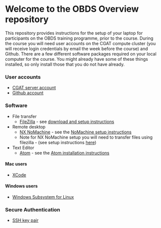 # Welcome to the OBDS Overview repository

This repository provides instructions for the setup of your laptop for participants on the OBDS training programme, prior to the course.
During the course you will need user accounts on the CGAT compute cluster (you will receive login credentials by email the week before the course) and Github. 
There are a few different software packages required on your local computer for the course. 
You might already have some of these things installed, so only install those that you do not have already.

### User accounts

- [CGAT server account](cgat_login.md)
- [Github account](create_github_account.md)

### Software
- File transfer
    + [FileZilla](https://filezilla-project.org/) - see [download and setup instructions](https://github.com/OBDS-Training/OBDS_Overview/blob/master/Filezilla_instructions.pdf)
- Remote desktop 
    + [NX NoMachine](https://www.nomachine.com/) - see the [NoMachine setup instructions](nomachine_setup.pdf)
    + Note for NX NoMachine setup you will need to transfer files using filezilla - (see setup instructions [here](https://github.com/OBDS-Training/OBDS_Overview/blob/master/Filezilla_instructions.pdf))
- Text Editor
    + [Atom](https://atom.io/) - see the [Atom installation instructions](atom_installation_instructions.md)


#### Mac users

- [XCode](xcode_setup.md)

#### Windows users

- [Windows Subsystem for Linux](wsl_setup.md)

### Secure Authentication

- [SSH key pair](create_ssh_keypair.md)
